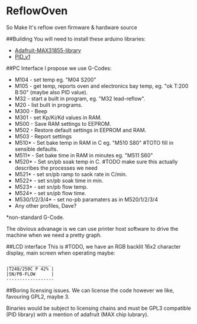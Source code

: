 # ReflowOven
So Make It's reflow oven firmware & hardware source

##Building
You will need to install these arduino libraries:
- [Adafruit-MAX31855-library][1]
- [PID_v1][2]

[1]: https://github.com/adafruit/Adafruit-MAX31855-library
[2]: https://github.com/br3ttb/Arduino-PID-Library/

##PC Interface
I propose we use G-Codes:
- M104 - set temp eg. "M04 S200"
- M105 - get temp, reports oven and electronics bay temp, eg. "ok T:200 B:50" (maybe also PID value).
- M32 - start a built in program, eg. "M32 lead-reflow".
- M20 - list built in programs.
- M300 - Beep
- M301 - set Kp/Ki/Kd values in RAM.
- M500 - Save RAM settings to EEPROM.
- M502 - Restore default settings in EEPROM and RAM.
- M503 - Report settings
- M510* - Set bake temp in RAM in C eg. "M510 S80" #TOTO fill in sensible defaults.
- M511* - Set bake time in RAM in minutes eg. "M511 S60"
- M520* - Set sn/pb soak temp in C. #TODO make sure this actually describes the processes we need
- M521* - set sn/pb ramp to saok rate in C/min.
- M522* - set sn/pb soak time in min.
- M523* - set sn/pb flow temp.
- M524* - set sn/pb flow time.
- M530/1/2/3/4* - set no-pb paramaters as in M520/1/2/3/4
- Any other profiles, Dave?

*non-standard G-Code.

The obvious advanage is we can use printer host software to drive the machine when we need a pretty graph.

##LCD interface
This is #TODO, we have an RGB backlit 16x2 character display, main screen when operating maybe:
```
 ________________
|T248/250C P 42% |
|SN/PB-FLOW      |
------------------
```

##Boring licensing issues.
We can license the code however we like, favouring GPL2, maybe 3.

Binaries would be subject to licensing chains and must be GPL3 compatible (PID library) with a mention of adafruit (MAX chip lubrary).

